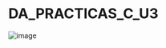 # DA_PRACTICAS_C_U3

![image](https://github.com/user-attachments/assets/5ec4582c-b0ea-43cb-9dac-c541e841e560)
